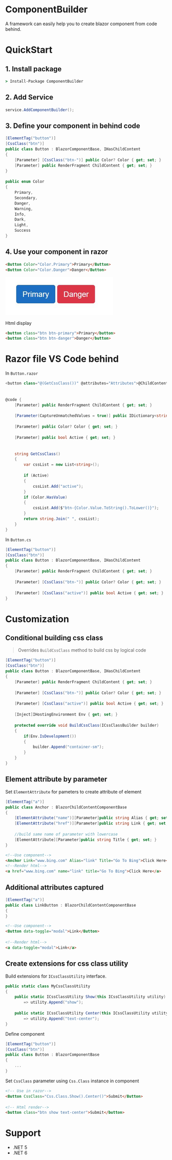 # ComponentBuilder
A framework can easily help you to create blazor component from code behind.

# QuickStart

## 1. Install package
```cmd
> Install-Package ComponentBuilder
```
## 2. Add Service
```cs
service.AddComponentBuilder();
```

## 3. Define your component in behind code
```cs
[ElementTag("button")]
[CssClass("btn")]
public class Button : BlazorComponentBase, IHasChildContent
{
    [Parameter] [CssClass("btn-")] public Color? Color { get; set; }
    [Parameter] public RenderFragment ChildContent { get; set; }
}

public enum Color
{
    Primary,
    Secondary,
    Danger,
    Warning,
    Info,
    Dark,
    Light,
    Success
}
```

## 4. Use your component in razor
```html
<Button Color="Color.Primary">Primary</Button>
<Button Color="Color.Danger">Danger</Button>
```

![](assets\demo1.jpg)

Html display
```html
<button class="btn btn-primary">Primary</button>
<button class="btn btn-danger">Danger</button>
```

# Razor file VS Code behind

In `Button.razor`
```cs
<button class="@(GetCssClass())" @attributes="Attributes">@ChildContent</button>


@code {
    [Parameter] public RenderFragment ChildContent { get; set; }

    [Parameter(CaptureUnmatchedValues = true)] public IDictionary<string, object> Attributes { get; set; }

    [Parameter] public Color? Color { get; set; }

    [Parameter] public bool Active { get; set; }


    string GetCssClass()
    {
        var cssList = new List<string>();

        if (Active)
        {
            cssList.Add("active");
        }
        if (Color.HasValue)
        {
            cssList.Add($"btn-{Color.Value.ToString().ToLower()}");
        }
        return string.Join(" ", cssList);
    }
}
```

In `Button.cs`
```cs
[ElementTag("button")]
[CssClass("btn")]
public class Button : BlazorComponentBase, IHasChildContent
{
    [Parameter] public RenderFragment ChildContent { get; set; }

    [Parameter] [CssClass("btn-")] public Color? Color { get; set; }

    [Parameter] [CssClass("active")] public bool Active { get; set; }
}
```

# Customization

## Conditional building css class
> Overrides `BuildCssClass` method to build css by logical code

```cs
[ElementTag("button")]
[CssClass("btn")]
public class Button : BlazorComponentBase, IHasChildContent
{
    [Parameter] public RenderFragment ChildContent { get; set; }

    [Parameter] [CssClass("btn-")] public Color? Color { get; set; }

    [Parameter] [CssClass("active")] public bool Active { get; set; }

    [Inject]IHostingEnvironment Env { get; set; }

    protected override void BuildCssClass(ICssClassBuilder builder)
    {
        if(Env.IsDevelopment())
        {
            builder.Append("container-sm");
        }
    }
}
```

## Element attribute by parameter
Set `ElementAttribute` for pameters to create attribute of element
```cs
[ElementTag("a")]
public class Anchor : BlazorChildContentComponentBase
{
    [ElementAttribute("name")][Parameter]public string Alias { get; set; }
    [ElementAttribute("href")][Parameter]public string Link { get; set; }

    //build same name of parameter with lowercase
    [ElementAttribute][Parameter]public string Title { get; set; } 
}
```
```html
<!--Use component-->
<Anchor Link="www.bing.com" Alias="link" Title="Go To Bing">Click Here</Anchor>
<!--Render html-->
<a href="www.bing.com" name="link" title="Go To Bing">Click Here</a>
```

## Additional attributes captured
```cs
[ElementTag("a")]
public class LinkButton : BlazorChildContentComponentBase
{
}
```

```html
<!--Use component-->
<Button data-toggle="modal">Link</Button>

<!--Render html-->
<a data-toggle="modal">Link</a>
```

## Create extensions for css class utility

Build extensions for `ICssClassUtility` interface.
```cs
public static class MyCssClassUtility
{
    public static ICssClassUtility Show(this ICssClassUtility utility) 
        => utility.Append("show");

    public static ICssClassUtility Center(this ICssClassUtility utility) 
        => utility.Append("text-center");
}
```

Define component
```cs
[ElementTag("button")]
[CssClass("btn")]
public class Button : BlazorComponentBase
{
    ...
}
```

Set `CssClass` parameter using `Css.Class` instance in component
```html
<!-- Use in razor-->
<Button CssClass="Css.Class.Show().Center()">Submit</Button>

<!-- Html render-->
<button class="btn show text-center">Submit</button>

```

# Support
* .NET 5
* .NET 6